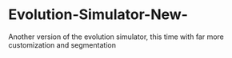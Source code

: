 # Evolution-Simulator-New-
Another version of the evolution simulator, this time with far more customization and segmentation 
